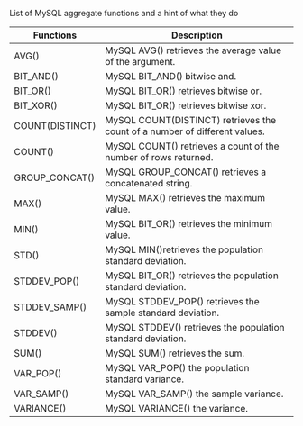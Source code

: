 List of MySQL aggregate functions and a hint of what they do


|Functions|Description|
|---|---|
|AVG()|MySQL AVG() retrieves the average value of the argument.|
|BIT_AND()|MySQL BIT_AND() bitwise and.|
|BIT_OR()|MySQL BIT_OR() retrieves bitwise or.|
|BIT_XOR()|MySQL BIT_OR() retrieves bitwise xor.|
|COUNT(DISTINCT)|MySQL COUNT(DISTINCT) retrieves the count of a number of different values.|
|COUNT()|MySQL COUNT() retrieves a count of the number of rows returned.|
|GROUP_CONCAT()|MySQL GROUP_CONCAT() retrieves a concatenated string.|
|MAX()|MySQL MAX() retrieves the maximum value.
|MIN()|MySQL BIT_OR() retrieves the minimum value.|
|STD()|MySQL MIN()retrieves the population standard deviation.|
|STDDEV_POP()|MySQL BIT_OR() retrieves the population standard deviation.|
|STDDEV_SAMP()|MySQL STDDEV_POP() retrieves the sample standard deviation.|
|STDDEV()|MySQL STDDEV() retrieves the population standard deviation.|
|SUM()|MySQL SUM() retrieves the sum.|
|VAR_POP()|MySQL VAR_POP() the population standard variance.|
|VAR_SAMP()|MySQL VAR_SAMP() the sample variance.|
|VARIANCE()|MySQL VARIANCE() the variance.|